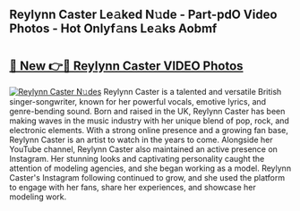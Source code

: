 ## Reylynn Caster Le𝚊ked N𝚞de - Part-pdO Video Photos - Hot Onlyf𝚊ns Le𝚊ks Aobmf

# <h2><a href="http://ac37043.deff.icu/?id=Reylynn+Caster">🔗 New 👉🔴 Reylynn Caster VIDEO Photos</a></h2>

[![Reylynn Caster N𝚞des](https://i.imgur.com/rIISA9y.gif)](http://ac37043.deff.icu/?id=Reylynn+Caster)
Reylynn Caster is a talented and versatile British singer-songwriter, known for her powerful vocals, emotive lyrics, and genre-bending sound. Born and raised in the UK, Reylynn Caster has been making waves in the music industry with her unique blend of pop, rock, and electronic elements. With a strong online presence and a growing fan base, Reylynn Caster is an artist to watch in the years to come. Alongside her YouTube channel, Reylynn Caster also maintained an active presence on Instagram. Her stunning looks and captivating personality caught the attention of modeling agencies, and she began working as a model. Reylynn Caster's Instagram following continued to grow, and she used the platform to engage with her fans, share her experiences, and showcase her modeling work.
